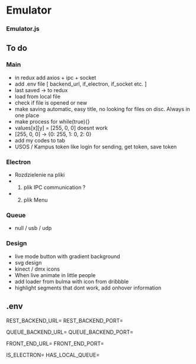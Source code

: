 # Emulator

### Emulator.js
## To do

### Main
- in redux add axios + ipc + socket
- add .env file [ backend_url, if_electron, if_socket etc. ]
- last saved -> to redux
- load from local file 
- check if file is opened or new
- make saving automatic, easy title, no looking for files on disc. Always in one place
- make process for while(true){} 
- values[x][y] = [255, 0, 0] doesnt work
- [255, 0, 0] -> {0: 255, 1: 0, 2: 0}
- add my codes to tab
- USOS / Kampus token like login for sending, get token, save token

### Electron
- Rozdzielenie na pliki 
- 1. plik IPC communication ? 
- 2. plik Menu

### Queue
- null / usb / udp 

### Design
- live mode button with gradient background
- svg design
- kinect / dmx icons
- When live animate in little people
- add loader from bulma with icon from dribbble
- highlight segments that dont work, add onhover information

## .env
REST_BACKEND_URL=
REST_BACKEND_PORT=

QUEUE_BACKEND_URL=
QUEUE_BACKEND_PORT=

FRONT_END_URL=
FRONT_END_PORT=

IS_ELECTRON=
HAS_LOCAL_QUEUE=